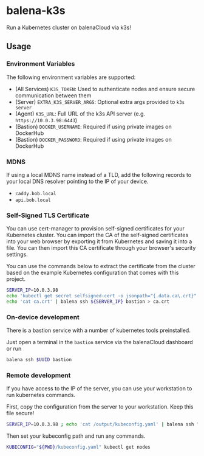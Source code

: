 # balena-k3s

Run a Kubernetes cluster on balenaCloud via k3s!

## Usage

### Environment Variables

The following environment variables are supported:

- (All Services) `K3S_TOKEN`: Used to authenticate nodes and ensure secure communication between them
- (Server) `EXTRA_K3S_SERVER_ARGS`: Optional extra args provided to `k3s server`
- (Agent) `K3S_URL`: Full URL of the k3s API server (e.g. `https://10.0.3.98:6443`)
- (Bastion) `DOCKER_USERNAME`: Required if using private images on DockerHub
- (Bastion) `DOCKER_PASSWORD`: Required if using private images on DockerHub

### MDNS

If using a local MDNS name instead of a TLD, add the following records to your local DNS resolver pointing to the IP of your device.

- `caddy.bob.local`
- `api.bob.local`

### Self-Signed TLS Certificate

You can use cert-manager to provision self-signed certificates for your Kubernetes cluster. You can import the CA of the self-signed certificates into your web browser by exporting it from Kubernetes and saving it into a file.  You can then import this CA certificate through your browser's security settings.

You can use the commands below to extract the certificate from the cluster based on the example Kubernetes configuration that comes with this project.

```bash
SERVER_IP=10.0.3.98
echo 'kubectl get secret selfsigned-cert -o jsonpath="{.data.ca\.crt}" | base64 --decode > ca.crt' | balena ssh ${SERVER_IP} bastion
echo 'cat ca.crt' | balena ssh ${SERVER_IP} bastion > ca.crt
```

### On-device development

There is a bastion service with a number of kubernetes tools preinstalled.

Just open a terminal in the `bastion` service via the balenaCloud dashboard or run

```bash
balena ssh $UUID bastion
```

### Remote development

If you have access to the IP of the server, you can use your workstation to run kubernetes commands.

First, copy the configuration from the server to your workstation. Keep this file secure!

```bash
SERVER_IP=10.0.3.98 ; echo 'cat /output/kubeconfig.yaml' | balena ssh "${SERVER_IP}" server | sed "s/127.0.0.1/${SERVER_IP}/" > kubeconfig.yaml
```

Then set your kubeconfig path and run any commands.

```bash
KUBECONFIG="${PWD}/kubeconfig.yaml" kubectl get nodes
```

